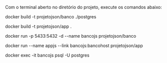 Com o terminal aberto no diretório do projeto, execute os comandos abaixo:

docker build -t projetojson/banco ./postgres

docker build -t projetojson/app .

docker run -p 5433:5432 -d --name bancojs projetojson/banco

docker run --name appjs --link bancojs:bancohost projetojson/app

docker exec -it bancojs psql -U postgres


